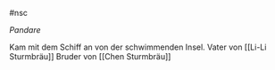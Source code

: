 #nsc 

*Pandare*

Kam mit dem Schiff an von der schwimmenden Insel.
Vater von [[Li-Li Sturmbräu]]
Bruder von [[Chen Sturmbräu]]
